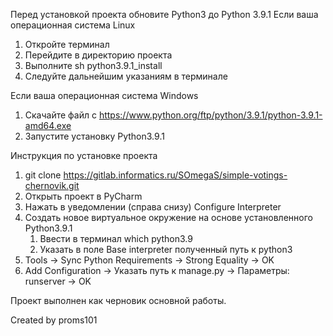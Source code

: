 Перед установкой проекта обновите Python3 до Python 3.9.1
Если ваша операционная система Linux
1. Откройте терминал
2. Перейдите в директорию проекта
3. Выполните sh python3.9.1_install
4. Следуйте дальнейшим указаниям в терминале

Если ваша операционная система Windows
1. Скачайте файл с https://www.python.org/ftp/python/3.9.1/python-3.9.1-amd64.exe
2. Запустите установку Python3.9.1

Инструкция по установке проекта
1. git clone https://gitlab.informatics.ru/SOmegaS/simple-votings-chernovik.git
2. Открыть проект в PyCharm
3. Нажать в уведомлении (справа снизу) Configure Interpreter
4. Создать новое виртуальное окружение на основе установленного Python3.9.1
   1. Ввести в терминал which python3.9
   2. Указать в поле Base interpreter полученный путь к python3
5. Tools -> Sync Python Requirements -> Strong Equality -> OK
6. Add Configuration -> Указать путь к manage.py -> Параметры: runserver -> OK

Проект выполнен как черновик основной работы.

Created by proms101
